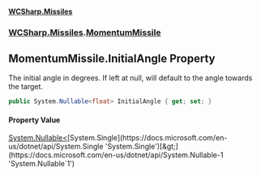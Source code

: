 #### [WCSharp.Missiles](README.md 'README')
### [WCSharp.Missiles](WCSharp.Missiles.md 'WCSharp.Missiles').[MomentumMissile](WCSharp.Missiles.MomentumMissile.md 'WCSharp.Missiles.MomentumMissile')

## MomentumMissile.InitialAngle Property

The initial angle in degrees. If left at null, will default to the angle towards the target.

```csharp
public System.Nullable<float> InitialAngle { get; set; }
```

#### Property Value
[System.Nullable&lt;](https://docs.microsoft.com/en-us/dotnet/api/System.Nullable-1 'System.Nullable`1')[System.Single](https://docs.microsoft.com/en-us/dotnet/api/System.Single 'System.Single')[&gt;](https://docs.microsoft.com/en-us/dotnet/api/System.Nullable-1 'System.Nullable`1')